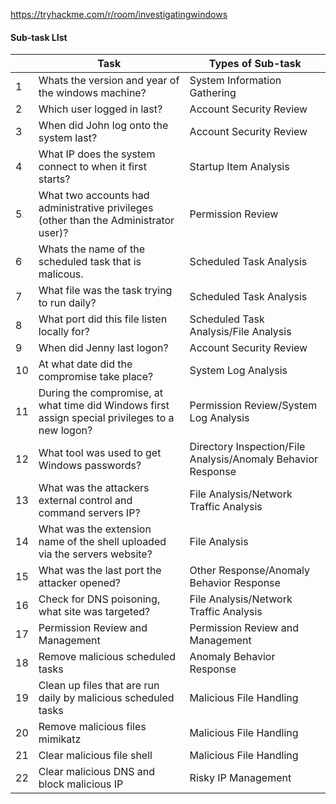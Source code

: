 https://tryhackme.com/r/room/investigatingwindows
#### Sub-task LIst
|     | Task                                                                                            | Types of Sub-task                                            |
| --- | ----------------------------------------------------------------------------------------------- | ------------------------------------------------------------ |
| 1   | Whats the version and year of the windows machine?                                              | System Information Gathering                                 |
| 2   | Which user logged in last?                                                                      | Account Security Review                                      |
| 3   | When did John log onto the system last?                                                         | Account Security Review                                      |
| 4   | What IP does the system connect to when it first starts?                                        | Startup Item Analysis                                        |
| 5   | What two accounts had administrative privileges (other than the Administrator user)?            | Permission Review                                            |
| 6   | Whats the name of the scheduled task that is malicous.                                          | Scheduled Task Analysis                                      |
| 7   | What file was the task trying to run daily?                                                     | Scheduled Task Analysis                                      |
| 8   | What port did this file listen locally for?                                                     | Scheduled Task Analysis/File Analysis                        |
| 9   | When did Jenny last logon?                                                                      | Account Security Review                                      |
| 10  | At what date did the compromise take place?                                                     | System Log Analysis                                          |
| 11  | During the compromise, at what time did Windows first assign special privileges to a new logon? | Permission Review/System Log Analysis                        |
| 12  | What tool was used to get Windows passwords?                                                    | Directory Inspection/File Analysis/Anomaly Behavior Response |
| 13  | What was the attackers external control and command servers IP?                                 | File Analysis/Network Traffic Analysis                       |
| 14  | What was the extension name of the shell uploaded via the servers website?                      | File Analysis                                                |
| 15  | What was the last port the attacker opened?                                                     | Other Response/Anomaly Behavior Response                     |
| 16  | Check for DNS poisoning, what site was targeted?                                                | File Analysis/Network Traffic Analysis                       |
| 17  | Permission Review and Management                                                                | Permission Review and Management                             |
| 18  | Remove malicious scheduled tasks                                                                | Anomaly Behavior Response                                    |
| 19  | Clean up files that are run daily by malicious scheduled tasks                                  | Malicious File Handling                                      |
| 20  | Remove malicious files mimikatz                                                                 | Malicious File Handling                                      |
| 21  | Clear malicious file shell                                                                      | Malicious File Handling                                      |
| 22  | Clear malicious DNS and block malicious IP                                                      | Risky IP Management                                          |
